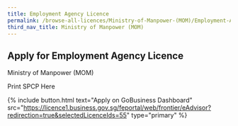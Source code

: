```yaml
---
title: Employment Agency Licence
permalink: /browse-all-licences/Ministry-of-Manpower-(MOM)/Employment-Agency-Licence
third_nav_title: Ministry of Manpower (MOM)
---
```


## Apply for Employment Agency Licence

Ministry of Manpower (MOM)

Print SPCP Here

{% include button.html text="Apply on GoBusiness Dashboard" src="https://licence1.business.gov.sg/feportal/web/frontier/eAdvisor?redirection=true&selectedLicenceIds=55" type="primary" %}
